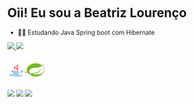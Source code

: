 # Oii! Eu sou a Beatriz Lourenço 

- 👩‍💻 Estudando Java Spring boot com Hibernate

<div>
    <a href="https://github.com/beatrizlourencosh">
    <img height="155em" src="https://github-readme-stats.vercel.app/api?username=beatrizlourencosh&show_icons=true&theme=dracula&include_all_commits=true&count_private=true"/>
    <img height="155em" src="https://github-readme-stats.vercel.app/api/top-langs/?username=beatrizlourencosh&layout=default&langs_count=16&theme=dracula"/>
</div>

 ##
    
<div style="display: inline_block"> 
    <img align="center" alt="Beatriz-Java" height="30" width="40" src="https://raw.githubusercontent.com/devicons/devicon/master/icons/java/java-original.svg">
    <img align="center" alt="Beatriz-Spring" height="30" width="40" src="https://raw.githubusercontent.com/devicons/devicon/master/icons/spring/spring-original.svg">
</div>

 ##
 
<div> 
  <a href="mailto:beatrizlourencosh@gmail.com"target="_blank"><img src="https://img.shields.io/badge/Gmail-D14836?style=for-the-badge&logo=gmail&logoColor=white" target="_blank"></a>
  <a href="https://www.linkedin.com/in/beattrizlourenco" target="_blank"><img src="https://img.shields.io/badge/-LinkedIn-%230077B5?style=for-the-badge&logo=linkedin&logoColor=white" target="_blank"></a> 
  <a href="https://twitter.com/beaa_lourenco" target="_blank"><img src="https://img.shields.io/badge/Twitter-1DA1F2?style=for-the-badge&logo=twitter&logoColor=white" target="_blank"></a>  
</div>

